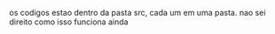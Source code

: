 os codigos estao dentro da pasta src, cada um em uma pasta.
nao sei direito como isso funciona ainda
